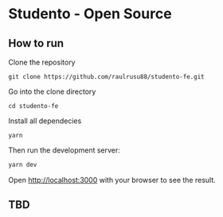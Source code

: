 # Studento - Open Source

## **How to run**

Clone the repository

```
git clone https://github.com/raulrusu88/studento-fe.git
```

Go into the clone directory

```
cd studento-fe
```

Install all dependecies

```
yarn
```

Then run the development server:

```bash
yarn dev
```

Open [http://localhost:3000](http://localhost:3000) with your browser to see the result.

## **TBD**
